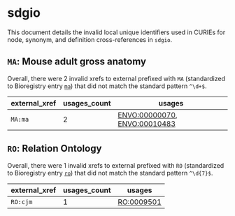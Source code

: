 # sdgio

This document details the invalid local unique identifiers used in CURIEs
for node, synonym, and definition cross-references in `sdgio`.


## `MA`: Mouse adult gross anatomy

Overall, there were 2 invalid
xrefs to external prefixed with `MA` (standardized to Bioregistry
entry [`ma`](https://bioregistry.io/ma)) that
did not match the standard pattern `^\d+$`.

| external_xref   |   usages_count | usages                                                                                                       |
|-----------------|----------------|--------------------------------------------------------------------------------------------------------------|
| `MA:ma`         |              2 | [ENVO:00000070](https://bioregistry.io/ENVO:00000070), [ENVO:00010483](https://bioregistry.io/ENVO:00010483) |

## `RO`: Relation Ontology

Overall, there were 1 invalid
xrefs to external prefixed with `RO` (standardized to Bioregistry
entry [`ro`](https://bioregistry.io/ro)) that
did not match the standard pattern `^\d{7}$`.

| external_xref   |   usages_count | usages                                          |
|-----------------|----------------|-------------------------------------------------|
| `RO:cjm`        |              1 | [RO:0009501](https://bioregistry.io/RO:0009501) |

